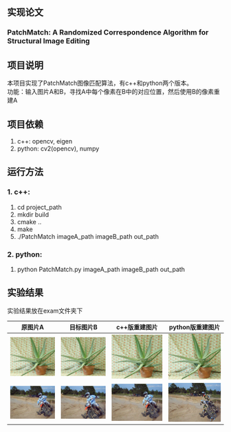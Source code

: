## 实现论文
### PatchMatch: A Randomized Correspondence Algorithm for Structural Image Editing

## 项目说明
本项目实现了PatchMatch图像匹配算法，有c++和python两个版本。  
功能：输入图片A和B，寻找A中每个像素在B中的对应位置，然后使用B的像素重建A

## 项目依赖
1. c++: opencv, eigen  
2. python: cv2(opencv), numpy

## 运行方法
### 1. c++:
   1) cd project_path
   2) mkdir build
   3) cmake ..
   4) make
   5) ./PatchMatch imageA_path imageB_path out_path

### 2. python:
   1) python PatchMatch.py imageA_path imageB_path out_path


## 实验结果
实验结果放在exam文件夹下

|原图片A | 目标图片B | c++版重建图片 | python版重建图片|
|---|---|---|---|
|<img src="./exam/a.png" width=200>|<img src="./exam/b.png" width=200>|<img src="./exam/c.png" width=200>|<img src="./exam/cc.png" width=200>|
|<img src="./exam/bike_a.png" width=200>|<img src="./exam/bike_b.png" width=200>|<img src="./exam/bike_c.png" width=200>|<img src="./exam/bike_cc.png" width=200>
